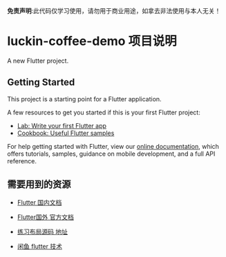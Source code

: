 **免责声明**:<span style="color: red($color: #ff0000);">此代码仅学习使用，请勿用于商业用途，如拿去非法使用与本人无关！</span>

# luckin-coffee-demo 项目说明

A new Flutter project.

## Getting Started

This project is a starting point for a Flutter application.

A few resources to get you started if this is your first Flutter project:

- [Lab: Write your first Flutter app](https://flutter.dev/docs/get-started/codelab)
- [Cookbook: Useful Flutter samples](https://flutter.dev/docs/cookbook)

For help getting started with Flutter, view our
[online documentation](https://flutter.dev/docs), which offers tutorials,
samples, guidance on mobile development, and a full API reference.

## 需要用到的资源

* [Flutter 国内文档](https://flutterchina.club/tutorials/layout/)


* [Flutter国外 官方文档](https://flutter.cn/)



* [练习布局源码 地址](https://github.com/flutter/website/blob/master/examples/layout/lakes/interactive/lib/main.dart)


* [闲鱼 flutter 技术](https://www.yuque.com/xytech/flutter/)

